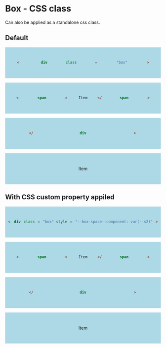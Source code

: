 <script lang="ts">
	import SqueezeContainer from '$lib/SqueezeContainer/index.svelte';
</script>

<style>
	span {
		display: flex;
		align-items: center;
		justify-content: center;
		width: 100%;
		max-width: none;
		height: 100px;
		background-color: lightblue;
	}
</style>

# Box - CSS class

Can also be applied as a standalone css class.

## Default

```html
<div class="box">
	<span>Item</span>
</div>
```

<SqueezeContainer>
	<div class="box"><span>Item</span></div>
</SqueezeContainer>

## With CSS custom property appiled

```html
<div class="box" style="--box-space--component: var(--s2)">
	<span>Item</span>
</div>
```

<SqueezeContainer>
	<div class="box" style="--box-space--component: var(--s2)"><span>Item</span></div>
</SqueezeContainer>
